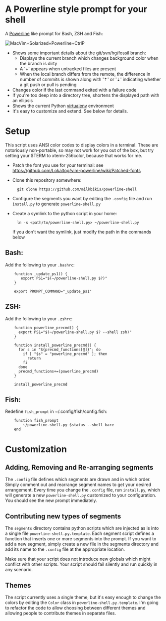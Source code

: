 A Powerline style prompt for your shell
=======================================

A [Powerline](https://github.com/Lokaltog/vim-powerline) like prompt for Bash, ZSH and Fish:

![MacVim+Solarized+Powerline+CtrlP](https://raw.github.com/milkbikis/dotfiles-mac/master/bash-powerline-screenshot.png)

*  Shows some important details about the git/svn/hg/fossil branch:
    *  Displays the current branch which changes background color when the branch is dirty
    *  A '+' appears when untracked files are present
    *  When the local branch differs from the remote, the difference in number of commits is shown along with '⇡' or '⇣' indicating whether a git push or pull is pending
*  Changes color if the last command exited with a failure code
*  If you're too deep into a directory tree, shortens the displayed path with an ellipsis
*  Shows the current Python [virtualenv](http://www.virtualenv.org/) environment
*  It's easy to customize and extend. See below for details.

# Setup

This script uses ANSI color codes to display colors in a terminal. These are
notoriously non-portable, so may not work for you out of the box, but try 
setting your $TERM to xterm-256color, because that works for me.

* Patch the font you use for your terminal: see https://github.com/Lokaltog/vim-powerline/wiki/Patched-fonts

* Clone this repository somewhere:

        git clone https://github.com/milkbikis/powerline-shell

* Configure the segments you want by editing the `.config` file and run `install.py` to generate `powerline-shell.py`

* Create a symlink to the python script in your home:

        ln -s <path/to/powerline-shell.py> ~/powerline-shell.py

  If you don't want the symlink, just modify the path in the commands below

## Bash:
Add the following to your `.bashrc`:

        function _update_ps1() {
           export PS1="$(~/powerline-shell.py $?)"
        }

        export PROMPT_COMMAND="_update_ps1"

## ZSH:
Add the following to your `.zshrc`:

        function powerline_precmd() {
          export PS1="$(~/powerline-shell.py $? --shell zsh)"
        }

        function install_powerline_precmd() {
          for s in "${precmd_functions[@]}"; do
            if [ "$s" = "powerline_precmd" ]; then
              return
            fi
          done
          precmd_functions+=(powerline_precmd)
        }

        install_powerline_precmd

## Fish:
Redefine `fish_prompt` in ~/.config/fish/config.fish:

        function fish_prompt
            ~/powerline-shell.py $status --shell bare
        end

# Customization

## Adding, Removing and Re-arranging segments

The `.config` file defines which segments are drawn and in which order. Simply
comment out and rearrange segment names to get your desired arrangement. Every
time you change the `.config` file, run `install.py`, which will generate a new
`powerline-shell.py` customized to your configuration. You should see the new
prompt immediately.

## Contributing new types of segments

The `segments` directory contains python scripts which are injected as is into
a single file `powerline-shell.py.template`. Each segment script defines a 
function that inserts one or more segments into the prompt. If you want to add a
new segment, simply create a new file in the segments directory and add its name
to the `.config` file at the appropriate location.

Make sure that your script does not introduce new globals which might conflict 
with other scripts. Your script should fail silently and run quickly in any
scenario.

## Themes

The script currently uses a single theme, but it's easy enough to change the
colors by editing the `Color` class in `powerline-shell.py.template`. I'm going
to refactor the code to allow choosing between different themes and allowing
people to contribute themes in separate files.
